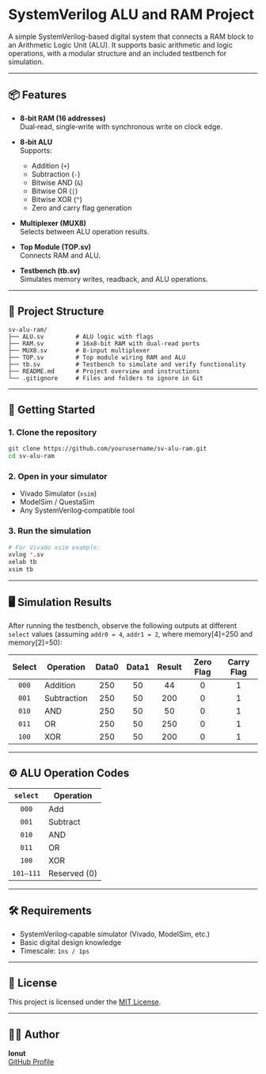 # SystemVerilog ALU and RAM Project

A simple SystemVerilog-based digital system that connects a RAM block to an Arithmetic Logic Unit (ALU). It supports basic arithmetic and logic operations, with a modular structure and an included testbench for simulation.

---

## 📦 Features

- **8‑bit RAM (16 addresses)**  
  Dual‑read, single‑write with synchronous write on clock edge.

- **8‑bit ALU**  
  Supports:  
  - Addition (`+`)  
  - Subtraction (`-`)  
  - Bitwise AND (`&`)  
  - Bitwise OR (`|`)  
  - Bitwise XOR (`^`)  
  - Zero and carry flag generation

- **Multiplexer (MUX8)**  
  Selects between ALU operation results.

- **Top Module (TOP.sv)**  
  Connects RAM and ALU.

- **Testbench (tb.sv)**  
  Simulates memory writes, readback, and ALU operations.

---

## 📁 Project Structure

```
sv-alu-ram/
├── ALU.sv         # ALU logic with flags
├── RAM.sv         # 16x8‑bit RAM with dual‑read ports
├── MUX8.sv        # 8‑input multiplexer
├── TOP.sv         # Top module wiring RAM and ALU
├── tb.sv          # Testbench to simulate and verify functionality
├── README.md      # Project overview and instructions
└── .gitignore     # Files and folders to ignore in Git
```

---

## 🚀 Getting Started

### 1. Clone the repository
```bash
git clone https://github.com/yourusername/sv-alu-ram.git
cd sv-alu-ram
```

### 2. Open in your simulator
- Vivado Simulator (`xsim`)
- ModelSim / QuestaSim
- Any SystemVerilog‑compatible tool

### 3. Run the simulation
```bash
# For Vivado xsim example:
xvlog *.sv
xelab tb
xsim tb
```

---


## 🖥️ Simulation Results

After running the testbench, observe the following outputs at different `select` values (assuming `addr0 = 4`, `addr1 = 2`, where memory[4]=250 and memory[2]=50):

| Select | Operation   | Data0 | Data1 | Result | Zero Flag | Carry Flag |
|:------:|-------------|:-----:|:-----:|:------:|:---------:|:----------:|
| `000`  | Addition    | 250   | 50    | 44     | 0         | 1          |
| `001`  | Subtraction | 250   | 50    | 200    | 0         | 1          |
| `010`  | AND         | 250   | 50    | 50     | 0         | 1          |
| `011`  | OR          | 250   | 50    | 250    | 0         | 1          |
| `100`  | XOR         | 250   | 50    | 200    | 0         | 1          |

---

## ⚙️ ALU Operation Codes

| `select` | Operation     |
|:--------:|---------------|
| `000`    | Add           |
| `001`    | Subtract      |
| `010`    | AND           |
| `011`    | OR            |
| `100`    | XOR           |
| `101–111`| Reserved (0)  |

---

## 🛠 Requirements

- SystemVerilog‑capable simulator (Vivado, ModelSim, etc.)
- Basic digital design knowledge
- Timescale: `1ns / 1ps`

---


## 📄 License

This project is licensed under the [MIT License](https://opensource.org/licenses/MIT).

---

## 🙋‍♂️ Author

**Ionut**  
[GitHub Profile](https://github.com/andreiionutcaena)  
